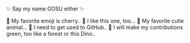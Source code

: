 
✨ Say my name GOSU either ✨ 

🍒 My favorite emoji is cherry..
🧠 I like this one, too...
🐹 My favorite cutie animal...
🌠 I need to get used to GitHub.. 
🦕 I will make my contributions green, too like a forest or this Dino..

